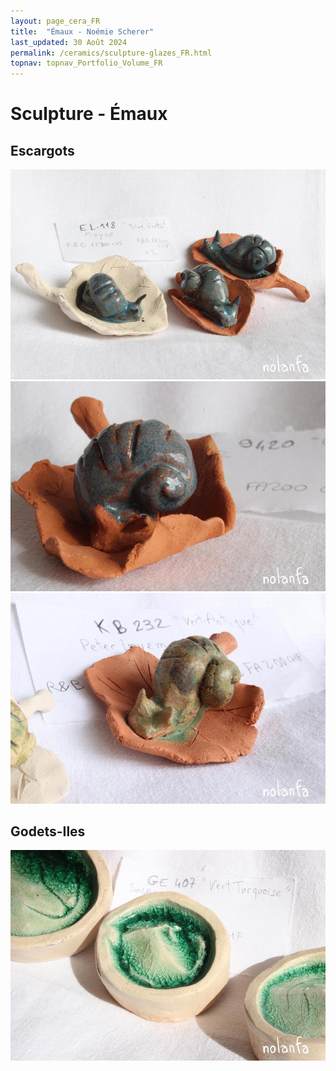 ```yaml
---
layout: page_cera_FR
title:  "Émaux - Noémie Scherer"
last_updated: 30 Août 2024
permalink: /ceramics/sculpture-glazes_FR.html
topnav: topnav_Portfolio_Volume_FR
---
```


# Sculpture - Émaux

## Escargots
![three greenish-blue snails, one on white and two on red clay](/assets/ceramics/IMG_0581_wm_glazed.jpg)
![grey-glazed snail on red clay](/assets/ceramics/IMG_0599_wm_glazed.jpg)
![old green snail on red clay](/assets/ceramics/IMG_0578_wm_glazed.jpg)
## Godets-Iles
![dark emerald green islets, close-up](/assets/ceramics/IMG_0622_wm_glazed.jpg)
